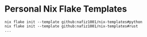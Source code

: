 # Personal Nix Flake Templates

```
nix flake init --template github:nafiz1001/nix-templates#python
nix flake init --template github:nafiz1001/nix-templates#rust
...
```
